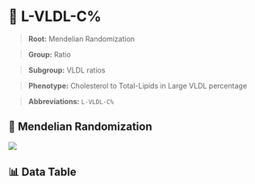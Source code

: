 # 🧪 L-VLDL-C%

> **Root:** Mendelian Randomization

> **Group:** Ratio  

> **Subgroup:** VLDL ratios

> **Phenotype:** Cholesterol to Total-Lipids in Large VLDL percentage  

> **Abbreviations:** `L-VLDL-C%`

## 🧬 Mendelian Randomization  

<img src="/MR/Figures/Inverse/LhengxianVLDLhengxianCbaifenhao.png"/>


## 📊 Data Table


<CsvTableMRI src="/MR_Data/Inverse/LhengxianVLDLhengxianCbaifenhao.csv"/>
